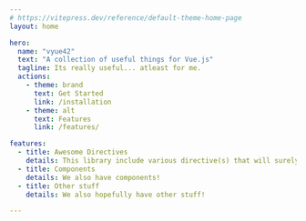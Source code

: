 ```yaml
---
# https://vitepress.dev/reference/default-theme-home-page
layout: home

hero:
  name: "vyue42"
  text: "A collection of useful things for Vue.js"
  tagline: Its really useful... atleast for me.
  actions:
    - theme: brand
      text: Get Started
      link: /installation
    - theme: alt
      text: Features
      link: /features/

features:
  - title: Awesome Directives
    details: This library include various directive(s) that will surely make your life easier! <br>(atleast for me they did.)
  - title: Components
    details: We also have components!
  - title: Other stuff
    details: We also hopefully have other stuff!

---
```


